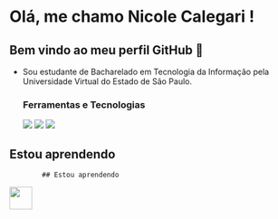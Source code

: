 # Olá, me chamo Nicole Calegari ! 
## Bem vindo ao meu perfil GitHub 👋

- Sou estudante de Bacharelado em Tecnologia da Informação pela Universidade Virtual do Estado de São Paulo.

  ### Ferramentas e Tecnologias

  <img loading="lazy" src="https://cdn.jsdelivr.net/gh/devicons/devicon@latest/icons/html5/html5-original.svg"/>
            
  <img loading="lazy" src="https://cdn.jsdelivr.net/gh/devicons/devicon@latest/icons/css3/css3-original.svg"/>
          
  <img loading="lazy" src="https://cdn.jsdelivr.net/gh/devicons/devicon@latest/icons/javascript/javascript-original.svg"/>

## Estou aprendendo
          
            
            ## Estou aprendendo

<img loading="lazy" src="https://cdn.jsdelivr.net/gh/devicons/devicon/icons/java/java-original.svg" width="40" height="40"/> 

          
          
          
          
          

<!--
**nicolecalegari/nicolecalegari** is a ✨ _special_ ✨ repository because its `README.md` (this file) appears on your GitHub profile.

Here are some ideas to get you started:

- 🔭 I’m currently working on ...
- 🌱 I’m currently learning ...
- 👯 I’m looking to collaborate on ...
- 🤔 I’m looking for help with ...
- 💬 Ask me about ...
- 📫 How to reach me: ...
- 😄 Pronouns: ...
- ⚡ Fun fact: ...
-->
